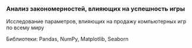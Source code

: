 ### Анализ закономерностей, влияющих на успешность игры

Исследование параметров, влияющих на продажу компьютерных игр по всему миру

Библиотеки: Pandas, NumPy, Matplotlib, Seaborn

